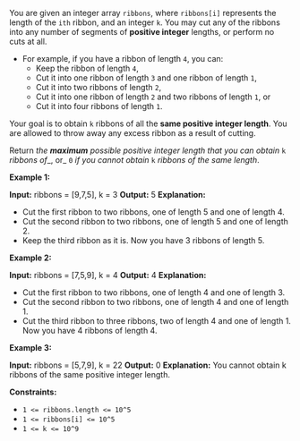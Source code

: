 
You are given an integer array  `ribbons`, where  `ribbons[i]`  represents the length of the  `ith`  ribbon, and an integer  `k`. You may cut any of the ribbons into any number of segments of  **positive integer**  lengths, or perform no cuts at all.

-   For example, if you have a ribbon of length  `4`, you can:
    -   Keep the ribbon of length  `4`,
    -   Cut it into one ribbon of length  `3`  and one ribbon of length  `1`,
    -   Cut it into two ribbons of length  `2`,
    -   Cut it into one ribbon of length  `2`  and two ribbons of length  `1`, or
    -   Cut it into four ribbons of length  `1`.

Your goal is to obtain  `k`  ribbons of all the  **same positive integer length**. You are allowed to throw away any excess ribbon as a result of cutting.

Return  _the  **maximum**  possible positive integer length that you can obtain_ `k` _ribbons of__, or_ `0` _if you cannot obtain_ `k` _ribbons of the same length_.

**Example 1:**

**Input:** ribbons = [9,7,5], k = 3
**Output:** 5
**Explanation:**
- Cut the first ribbon to two ribbons, one of length 5 and one of length 4.
- Cut the second ribbon to two ribbons, one of length 5 and one of length 2.
- Keep the third ribbon as it is.
  Now you have 3 ribbons of length 5.

**Example 2:**

**Input:** ribbons = [7,5,9], k = 4
**Output:** 4
**Explanation:**
- Cut the first ribbon to two ribbons, one of length 4 and one of length 3.
- Cut the second ribbon to two ribbons, one of length 4 and one of length 1.
- Cut the third ribbon to three ribbons, two of length 4 and one of length 1.
  Now you have 4 ribbons of length 4.

**Example 3:**

**Input:** ribbons = [5,7,9], k = 22
**Output:** 0
**Explanation:** You cannot obtain k ribbons of the same positive integer length.

**Constraints:**

-   `1 <= ribbons.length <= 10^5`
-   `1 <= ribbons[i] <= 10^5`
-   `1 <= k <= 10^9`
